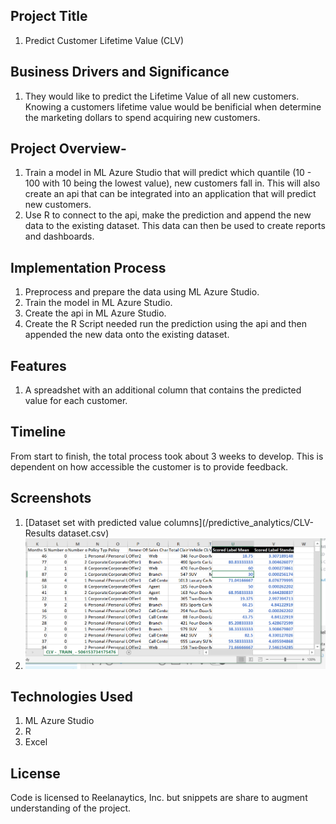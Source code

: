 

## Project Title 
1. Predict Customer Lifetime Value (CLV)
 
## Business Drivers and Significance
1. They would like to predict the Lifetime Value of all new customers. Knowing a customers lifetime value would be benificial when determine the marketing dollars to spend acquiring new customers. 

## Project Overview- 
1. Train a model in ML Azure Studio that will predict which quantile (10 - 100 with 10 being the lowest value), new customers fall in. This will also create an api that can be integrated into an application that will predict new customers. 
2. Use R to connect to the api, make the prediction and append the new data to the existing dataset. This data can then be used to create reports and dashboards.
 
## Implementation Process
1. Preprocess and prepare the data using ML Azure Studio.
2. Train the model in ML Azure Studio.
3. Create the api in ML Azure Studio.
4. Create the R Script needed run the prediction using the api and then appended the new data onto the existing dataset.

## Features
1. A spreadshet with an additional column that contains the predicted value for each customer.

## Timeline
From start to finish, the total process took about 3 weeks to develop. This is dependent on how accessible the customer is to provide feedback. 

## Screenshots
1. [Dataset set with predicted value columns](/predictive_analytics/CLV-Results dataset.csv)
2. ![Alt text](/predictive_analytics/scored_dataset.PNG?raw=true "Film Analysis Dashboard")

## Technologies Used
1. ML Azure Studio
2. R 
3. Excel

## License
Code is licensed to Reelanaytics, Inc. but snippets are share to augment understanding of the project.


